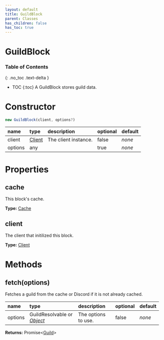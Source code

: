 ```yaml
---
layout: default
title: GuildBlock
parent: Classes
has_children: false
has_toc: true
---
```


# GuildBlock
### Table of Contents
{: .no_toc .text-delta }

- TOC
{:toc}
A GuildBlock stores guild data.
# Constructor
```js
new GuildBlock(client, options?)
```

| name | type | description | optional | default |
|:-----|:-----|:------------|:---------|:--------|
| client | [Client](/classes/Client) | The client instance. | false | *none* |
| options | any |   | true | *none* |

# Properties
## cache
This block's cache.

**Type:** [Cache](/classes/Cache)

## client
The client that initilized this block.

**Type:** [Client](/classes/Client)

# Methods
## fetch(options)
Fetches a guild from the cache or Discord if it is
not already cached.

| name | type | description | optional | default |
|:-----|:-----|:------------|:---------|:--------|
| options | GuildResolvable or *[Object](https://developer.mozilla.org/en-US/docs/Web/JavaScript/Reference/Global_Objects/Object)* | The options to use. | false | *none* |

**Returns:** Promise<[Guild](/classes/Guild)>


